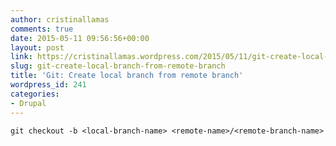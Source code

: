 ```yaml
---
author: cristinallamas
comments: true
date: 2015-05-11 09:56:56+00:00
layout: post
link: https://cristinallamas.wordpress.com/2015/05/11/git-create-local-branch-from-remote-branch/
slug: git-create-local-branch-from-remote-branch
title: 'Git: Create local branch from remote branch'
wordpress_id: 241
categories:
- Drupal
---
```




    
```
git checkout -b <local-branch-name> <remote-name>/<remote-branch-name>
```



